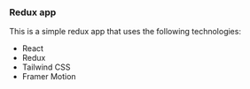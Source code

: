 ### Redux app

This is a simple redux app that uses the following technologies:

- React
- Redux
- Tailwind CSS
- Framer Motion
